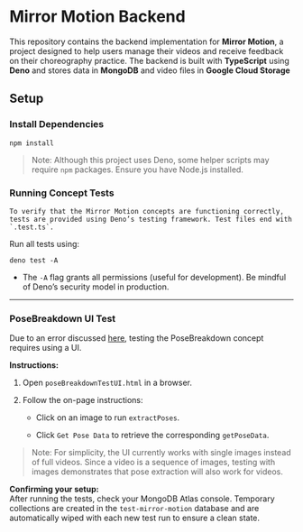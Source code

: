 # Mirror Motion Backend

This repository contains the backend implementation for **Mirror Motion**, a project designed to help users manage their videos and receive feedback on their choreography practice. The backend is built with **TypeScript** using **Deno** and stores data in **MongoDB** and video files in **Google Cloud Storage**
## Setup

### Install Dependencies

`npm install`

> Note: Although this project uses Deno, some helper scripts may require `npm` packages. Ensure you have Node.js installed.

### Running Concept Tests

    To verify that the Mirror Motion concepts are functioning correctly, tests are provided using Deno’s testing framework. Test files end with `.test.ts`.

Run all tests using:

`deno test -A`

- The `-A` flag grants all permissions (useful for development). Be mindful of Deno’s security model in production.
    

---

### PoseBreakdown UI Test

Due to an error discussed [here](https://piazza.com/class/melw05erqym3qt/post/174), testing the PoseBreakdown concept requires using a UI.

**Instructions:**

1. Open `poseBreakdownTestUI.html` in a browser.
    
2. Follow the on-page instructions:
    
    - Click on an image to run `extractPoses`.
        
    - Click `Get Pose Data` to retrieve the corresponding `getPoseData`.
        

> Note: For simplicity, the UI currently works with single images instead of full videos. Since a video is a sequence of images, testing with images demonstrates that pose extraction will also work for videos.
> 
**Confirming your setup:**  
After running the tests, check your MongoDB Atlas console. Temporary collections are created in the `test-mirror-motion` database and are automatically wiped with each new test run to ensure a clean state.